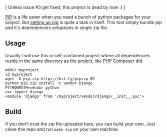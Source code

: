 [ Unless issue #3 get fixed, this project is dead by now :( ]

[PIP][1] is a life saver when you need a bunch of python packages for your 
project. But [setting up pip][2] is quite a task in itself. This tool simply 
bundle pip and it's dependencies setuptools in single zip file.

## Usage

Usually I will use this in self-contained project where all dependencies reside 
in the same directory as the project, like [PHP Composer][3] did.

    mkdir myproject
    cd myproject
    wget -O pip.zip https://bit.ly/pipzip-02
    python pip.zip install -t vendor Django
    PYTHONPATH=vendor python
    >>> import django
    <module 'django' from '/myproject/vendor/django/__init__.pyc'>

## Build

If you don't trust the zip file uploaded here, you can build your own. Just 
clone this repo and run `make zip` on your own machine.

[1]:https://pypi.python.org/pypi/pip
[2]:http://www.pip-installer.org/en/latest/installing.html
[3]:http://getcomposer.org/
